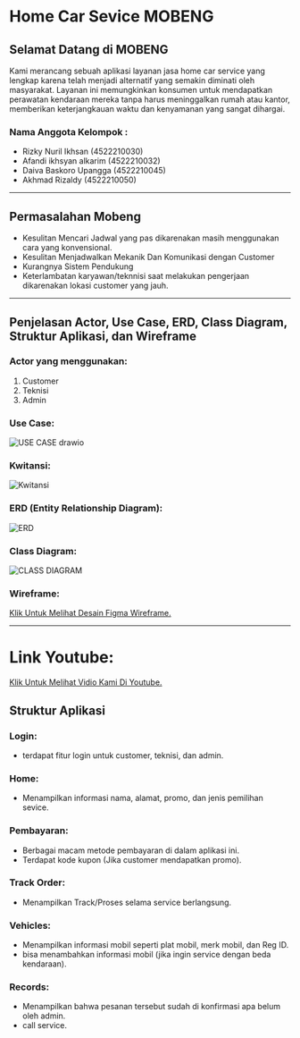 # Home Car Sevice MOBENG
## Selamat Datang di MOBENG
Kami merancang sebuah aplikasi layanan jasa home car service yang lengkap karena telah menjadi alternatif yang semakin diminati oleh masyarakat. Layanan ini memungkinkan konsumen untuk mendapatkan perawatan kendaraan mereka tanpa harus meninggalkan rumah atau kantor, memberikan keterjangkauan waktu dan kenyamanan yang sangat dihargai.
### Nama Anggota Kelompok :
* Rizky Nuril Ikhsan (4522210030)
* Afandi ikhsyan alkarim (4522210032)
* Daiva Baskoro Upangga (4522210045)
* Akhmad Rizaldy (4522210050)
---
## Permasalahan Mobeng
* Kesulitan Mencari Jadwal yang pas dikarenakan masih menggunakan cara yang konvensional.
* Kesulitan Menjadwalkan Mekanik Dan Komunikasi dengan Customer
* Kurangnya Sistem Pendukung
* Keterlambatan karyawan/teknnisi saat melakukan pengerjaan dikarenakan lokasi customer yang jauh.
---
## Penjelasan Actor, Use Case, ERD, Class Diagram, Struktur Aplikasi, dan Wireframe
### Actor yang menggunakan:
1. Customer
2. Teknisi
3. Admin

### Use Case:
![USE CASE drawio](https://github.com/akhmadrizaldy74/Kelompok09_Home-Car-Service_APBO/assets/145973003/c4693762-5935-4200-886d-b72168c5c3b4)
### Kwitansi:
![Kwitansi](https://github.com/akhmadrizaldy74/Kelompok09_Home-Car-Service_APBO/assets/145973003/e4dbd521-c7a5-4132-bf20-3771f57deef4)
### ERD (Entity Relationship Diagram):
![ERD](https://github.com/akhmadrizaldy74/Kelompok09_Home-Car-Service_APBO/assets/145973003/9751bf15-0295-4ec5-ade9-26fdd50b59cc)
### Class Diagram:
![CLASS DIAGRAM](https://github.com/akhmadrizaldy74/Kelompok09_Home-Car-Service_APBO/assets/145973003/570e7da3-9684-4427-80db-22efc2a8bdc0)
### Wireframe:
[Klik Untuk Melihat Desain Figma Wireframe.](https://www.figma.com/file/XiliUCMkJufOtorDeKKqUB/Untitled-(Copy)?type=design&node-id=2-1315&mode=design&t=vReV7vaEP8JoQA8V-0) 

---
# Link Youtube:
[Klik Untuk Melihat Vidio Kami Di Youtube.](https://youtu.be/tcPy9HjbCfI) 
## Struktur Aplikasi
### Login:
* terdapat fitur login untuk customer, teknisi, dan admin.
### Home:
* Menampilkan informasi nama, alamat, promo, dan jenis pemilihan sevice.
### Pembayaran:
* Berbagai macam metode pembayaran di dalam aplikasi ini.
* Terdapat kode kupon (Jika customer mendapatkan promo).
### Track Order:
* Menampilkan Track/Proses selama service berlangsung.
### Vehicles:
* Menampilkan informasi mobil seperti plat mobil, merk mobil, dan Reg ID.
* bisa menambahkan informasi mobil (jika ingin service dengan beda kendaraan).
### Records:
* Menampilkan bahwa pesanan tersebut sudah di konfirmasi apa belum oleh admin.
* call service.
